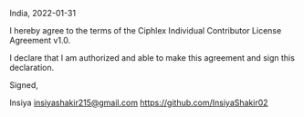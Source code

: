 India, 2022-01-31

I hereby agree to the terms of the Ciphlex Individual Contributor License
Agreement v1.0.

I declare that I am authorized and able to make this agreement and sign this
declaration.

Signed,

Insiya insiyashakir215@gmail.com https://github.com/InsiyaShakir02
